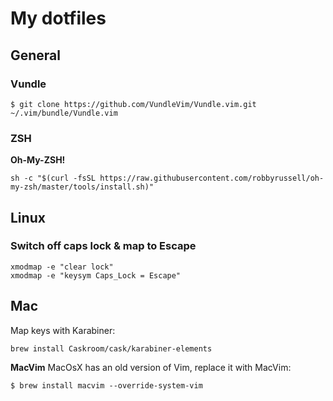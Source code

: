 # My dotfiles

## General

### Vundle
```
$ git clone https://github.com/VundleVim/Vundle.vim.git ~/.vim/bundle/Vundle.vim
```

### ZSH
**Oh-My-ZSH!**
```
sh -c "$(curl -fsSL https://raw.githubusercontent.com/robbyrussell/oh-my-zsh/master/tools/install.sh)"
```

## Linux
### Switch off caps lock & map to Escape
```
xmodmap -e "clear lock"
xmodmap -e "keysym Caps_Lock = Escape"
```

## Mac
Map keys with Karabiner:
```
brew install Caskroom/cask/karabiner-elements
```

**MacVim**
MacOsX has an old version of Vim, replace it with MacVim:

```
$ brew install macvim --override-system-vim
```
